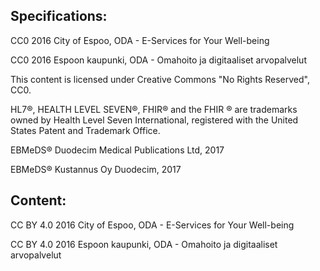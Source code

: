 ## Specifications:
CC0 2016 City of Espoo, ODA - E-Services for Your Well-being

CC0 2016 Espoon kaupunki, ODA - Omahoito ja digitaaliset arvopalvelut

This content is licensed under Creative Commons "No Rights Reserved", CC0.

HL7®, HEALTH LEVEL SEVEN®, FHIR® and the FHIR ® are trademarks owned by Health Level Seven International, registered with the United States Patent and Trademark Office.

EBMeDS® Duodecim Medical Publications Ltd, 2017

EBMeDS® Kustannus Oy Duodecim, 2017

## Content:

CC BY 4.0 2016 City of Espoo, ODA - E-Services for Your Well-being

CC BY 4.0 2016 Espoon kaupunki, ODA - Omahoito ja digitaaliset arvopalvelut
